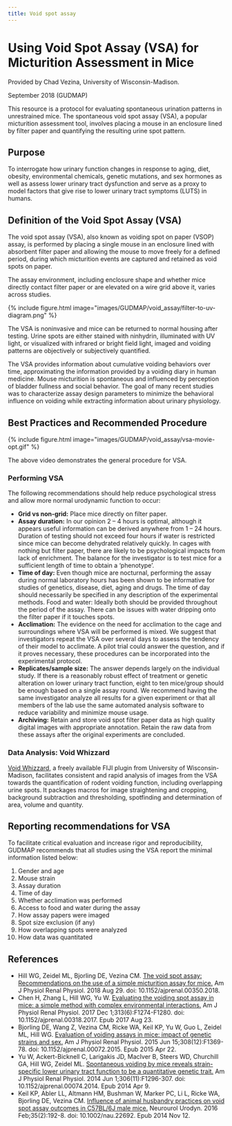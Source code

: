 ```yaml
---
title: Void spot assay
---
```


# Using Void Spot Assay (VSA) for Micturition Assessment in Mice

Provided by Chad Vezina, University of Wisconsin-Madison.

September 2018 (GUDMAP)

This resource is a protocol for evaluating spontaneous urination patterns in unrestrained mice. The spontaneous void spot assay (VSA), a popular micturition assessment tool, involves placing a mouse in an enclosure lined by filter paper and quantifying the resulting urine spot pattern.

## Purpose

To interrogate how urinary function changes in response to aging, diet, obesity, environmental chemicals, genetic mutations, and sex hormones as well as assess lower urinary tract dysfunction and serve as a proxy to model factors that give rise to lower urinary tract symptoms (LUTS) in humans.

## Definition of the Void Spot Assay (VSA)

The void spot assay (VSA), also known as voiding spot on paper (VSOP) assay, is performed by placing a single mouse in an enclosure lined with absorbent filter paper and allowing the mouse to move freely for a defined period, during which micturition events are captured and retained as void spots on paper.

The assay environment, including enclosure shape and whether mice directly contact filter paper or are elevated on a wire grid above it, varies across studies.

{%
    include figure.html
    image="images/GUDMAP/void_assay/filter-to-uv-diagram.png"
%}

The VSA is noninvasive and mice can be returned to normal housing after testing. Urine spots are either stained with ninhydrin, illuminated with UV light, or visualized with infrared or bright field light, imaged and voiding patterns are objectively or subjectively quantified.

The VSA provides information about cumulative voiding behaviors over time, approximating the information provided by a voiding diary in human medicine. Mouse micturition is spontaneous and influenced by perception of bladder fullness and social behavior. The goal of many recent studies was to characterize assay design parameters to minimize the behavioral influence on voiding while extracting information about urinary physiology.

## Best Practices and Recommended Procedure

{% 
    include figure.html
    image="images/GUDMAP/void_assay/vsa-movie-opt.gif"
%}

The above video demonstrates the general procedure for VSA.

### Performing VSA

The following recommendations should help reduce psychological stress and allow more normal urodynamic function to occur:

- **Grid vs non-grid:** Place mice directly on filter paper.
- **Assay duration:** In our opinion 2 – 4 hours is optimal, although it appears useful information can be derived anywhere from 1 – 24 hours. Duration of testing should not exceed four hours if water is restricted since mice can become dehydrated relatively quickly. In cages with nothing but filter paper, there are likely to be psychological impacts from lack of enrichment. The balance for the investigator is to test mice for a sufficient length of time to obtain a ‘phenotype’.
- **Time of day:** Even though mice are nocturnal, performing the assay during normal laboratory hours has been shown to be informative for studies of genetics, disease, diet, aging and drugs. The time of day should necessarily be specified in any description of the experimental methods.
Food and water: Ideally both should be provided throughout the period of the assay. There can be issues with water dripping onto the filter paper if it touches spots.
- **Acclimation:** The evidence on the need for acclimation to the cage and surroundings where VSA will be performed is mixed. We suggest that investigators repeat the VSA over several days to assess the tendency of their model to acclimate. A pilot trial could answer the question, and if it proves necessary, these procedures can be incorporated into the experimental protocol.
- **Replicates/sample size:** The answer depends largely on the individual study. If there is a reasonably robust effect of treatment or genetic alteration on lower urinary tract function, eight to ten mice/group should be enough based on a single assay round. We recommend having the same investigator analyze all results for a given experiment or that all members of the lab use the same automated analysis software to reduce variability and minimize mouse usage.
- **Archiving:** Retain and store void spot filter paper data as high quality digital images with appropriate annotation. Retain the raw data from these assays after the original experiments are concluded.

### Data Analysis: Void Whizzard

[Void Whizzard](http://imagej.net/Void_Whizzard), a freely available FIJI plugin from University of Wisconsin-Madison, facilitates consistent and rapid analysis of images from the VSA towards the quantification of rodent voiding function, including overlapping urine spots. It packages macros for image straightening and cropping, background subtraction and thresholding, spotfinding and determination of area, volume and quantity.

## Reporting recommendations for VSA

To facilitate critical evaluation and increase rigor and reproducibility, GUDMAP recommends that all studies using the VSA report the minimal information listed below:

1. Gender and age
2. Mouse strain
3. Assay duration
4. Time of day
5. Whether acclimation was performed
6. Access to food and water during the assay
7. How assay papers were imaged
8. Spot size exclusion (if any)
9. How overlapping spots were analyzed
10. How data was quantitated

## References

- Hill WG, Zeidel ML, Bjorling DE, Vezina CM. [The void spot assay: Recommendations on the use of a simple micturition assay for mice.](https://pubmed.ncbi.nlm.nih.gov/30156116/) Am J Physiol Renal Physiol. 2018 Aug 29. doi: 10.1152/ajprenal.00350.2018.
- Chen H, Zhang L, Hill WG, Yu W. [Evaluating the voiding spot assay in mice: a simple method with complex environmental interactions.](https://www.ncbi.nlm.nih.gov/pubmed/28835420) Am J Physiol Renal Physiol. 2017 Dec 1;313(6):F1274-F1280. doi: 10.1152/ajprenal.00318.2017. Epub 2017 Aug 23.
- Bjorling DE, Wang Z, Vezina CM, Ricke WA, Keil KP, Yu W, Guo L, Zeidel ML, Hill WG. [Evaluation of voiding assays in mice: impact of genetic strains and sex.](https://www.ncbi.nlm.nih.gov/pubmed/25904700) Am J Physiol Renal Physiol. 2015 Jun 15;308(12):F1369-78. doi: 10.1152/ajprenal.00072.2015. Epub 2015 Apr 22.
- Yu W, Ackert-Bicknell C, Larigakis JD, MacIver B, Steers WD, Churchill GA, Hill WG, Zeidel ML. [Spontaneous voiding by mice reveals strain-specific lower urinary tract function to be a quantitative genetic trait.](https://www.ncbi.nlm.nih.gov/pubmed/24717733) Am J Physiol Renal Physiol. 2014 Jun 1;306(11):F1296-307. doi: 10.1152/ajprenal.00074.2014. Epub 2014 Apr 9.
- Keil KP, Abler LL, Altmann HM, Bushman W, Marker PC, Li L, Ricke WA, Bjorling DE, Vezina CM. [Influence of animal husbandry practices on void spot assay outcomes in C57BL/6J male mice.](https://www.ncbi.nlm.nih.gov/pubmed/25394276) Neurourol Urodyn. 2016 Feb;35(2):192-8. doi: 10.1002/nau.22692. Epub 2014 Nov 12.
